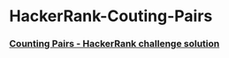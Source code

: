 # HackerRank-Couting-Pairs
### [Counting Pairs - HackerRank challenge solution](https://www.hackerrank.com/contests/womenscup/challenges/count-the-pairs)
